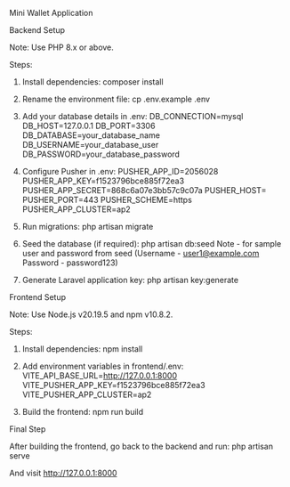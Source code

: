 Mini Wallet Application

Backend Setup

Note: Use PHP 8.x or above.

Steps:

1. Install dependencies:
   composer install

2. Rename the environment file:
   cp .env.example .env

3. Add your database details in .env:
   DB_CONNECTION=mysql
   DB_HOST=127.0.0.1
   DB_PORT=3306
   DB_DATABASE=your_database_name
   DB_USERNAME=your_database_user
   DB_PASSWORD=your_database_password

4. Configure Pusher in .env:
   PUSHER_APP_ID=2056028
   PUSHER_APP_KEY=f1523796bce885f72ea3
   PUSHER_APP_SECRET=868c6a07e3bb57c9c07a
   PUSHER_HOST=
   PUSHER_PORT=443
   PUSHER_SCHEME=https
   PUSHER_APP_CLUSTER=ap2

5. Run migrations:
   php artisan migrate

6. Seed the database (if required):
   php artisan db:seed
   Note - for sample user and password from seed (Username - user1@example.com Password - password123)

7. Generate Laravel application key:
   php artisan key:generate

Frontend Setup

Note: Use Node.js v20.19.5 and npm v10.8.2.

Steps:

1. Install dependencies:
   npm install

2. Add environment variables in frontend/.env:
   VITE_API_BASE_URL=http://127.0.0.1:8000
   VITE_PUSHER_APP_KEY=f1523796bce885f72ea3
   VITE_PUSHER_APP_CLUSTER=ap2

3. Build the frontend:
   npm run build

Final Step

After building the frontend, go back to the backend and run:
   php artisan serve


And visit http://127.0.0.1:8000
